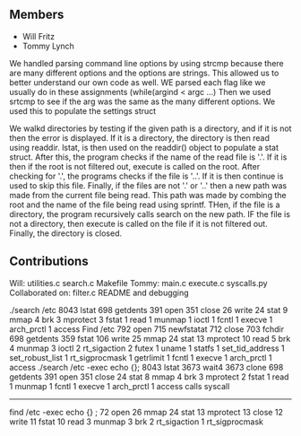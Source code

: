 Members
-------

- Will Fritz 
- Tommy Lynch

We handled parsing command line options by using strcmp because there are many different options and the options are strings. This allowed us to better understand our own code as well. WE parsed each flag like we usually do in these assignments (while(argind < argc ...) Then we used srtcmp to see if the arg was the same as the many different options. We used this to populate the settings struct

We walkd directories by testing if the given path is a directory, and if it is not then the error is displayed.  If it is a directory, the directory is then read using readdir. lstat, is then used on the readdir() object to populate a stat struct. After this, the program checks if the name of the read file is '.'. If it is then if the root is not filtered out, execute is called on the root. After checking for '.', the programs checks if the file is '..'. If it is then continue is used to skip this file. Finally, if the files are not '.' or '..' then a new path was made from the current file being read. This path was made by combing the root and the name of the file being read using sprintf. THen, if the file is a directory, the program recursively calls search on the new path. IF the file is not a directory, then execute is called on the file if it is not filtered out. Finally, the directory is closed.

Contributions
-------------
Will: utilities.c search.c Makefile 
Tommy: main.c execute.c syscalls.py
Collaborated on: filter.c README and debugging


./search /etc
  8043 lstat
   698 getdents
   391 open
   351 close
    26 write
    24 stat
     9 mmap
     4 brk
     3 mprotect
     3 fstat
     1 read
     1 munmap
     1 ioctl
     1 fcntl
     1 execve
     1 arch_prctl
     1 access
Find /etc
   792 open
   715 newfstatat
   712 close
   703 fchdir
   698 getdents
   359 fstat
   106 write
    25 mmap
    24 stat
    13 mprotect
    10 read
     5 brk
     4 munmap
     3 ioctl
     2 rt_sigaction
     2 futex
     1 uname
     1 statfs
     1 set_tid_address
     1 set_robust_list
     1 rt_sigprocmask
     1 getrlimit
     1 fcntl
     1 execve
     1 arch_prctl
     1 access
./search /etc -exec echo \{\}\;
  8043 lstat
  3673 wait4
  3673 clone
   698 getdents
   391 open
   351 close
    24 stat
     8 mmap
     4 brk
     3 mprotect
     2 fstat
     1 read
     1 munmap
     1 fcntl
     1 execve
     1 arch_prctl
     1 access
 calls syscall
------ ----------------
find /etc -exec echo \{\} \;
    72 open
    26 mmap
    24 stat
    13 mprotect
    13 close
    12 write
    11 fstat
    10 read
     3 munmap
     3 brk
     2 rt_sigaction
     1 rt_sigprocmask
